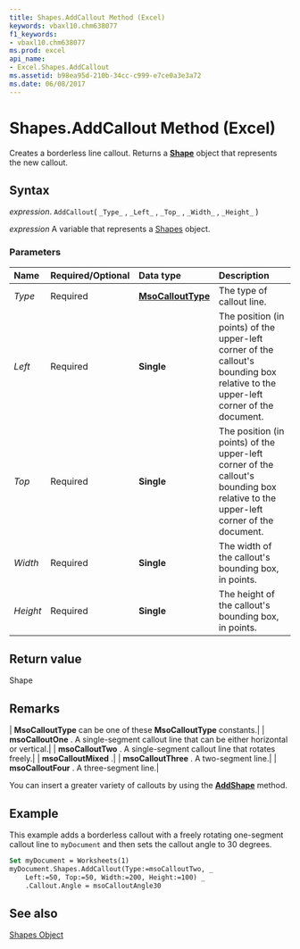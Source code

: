 ```yaml
---
title: Shapes.AddCallout Method (Excel)
keywords: vbaxl10.chm638077
f1_keywords:
- vbaxl10.chm638077
ms.prod: excel
api_name:
- Excel.Shapes.AddCallout
ms.assetid: b98ea95d-210b-34cc-c999-e7ce0a3e3a72
ms.date: 06/08/2017
---
```



# Shapes.AddCallout Method (Excel)

 Creates a borderless line callout. Returns a **[Shape](Excel.Shape.md)** object that represents the new callout.


## Syntax

 _expression_. `AddCallout`( `_Type_` , `_Left_` , `_Top_` , `_Width_` , `_Height_` )

 _expression_ A variable that represents a [Shapes](./Excel.Shapes.md) object.


### Parameters



|Name|Required/Optional|Data type|Description|
|:-----|:-----|:-----|:-----|
| _Type_|Required| **[MsoCalloutType](./Office.MsoCalloutType.md)**|The type of callout line.|
| _Left_|Required| **Single**|The position (in points) of the upper-left corner of the callout's bounding box relative to the upper-left corner of the document.|
| _Top_|Required| **Single**|The position (in points) of the upper-left corner of the callout's bounding box relative to the upper-left corner of the document.|
| _Width_|Required| **Single**|The width of the callout's bounding box, in points.|
| _Height_|Required| **Single**|The height of the callout's bounding box, in points.|

## Return value

Shape


## Remarks



| **MsoCalloutType** can be one of these **MsoCalloutType** constants.|
| **msoCalloutOne** . A single-segment callout line that can be either horizontal or vertical.|
| **msoCalloutTwo** . A single-segment callout line that rotates freely.|
| **msoCalloutMixed** .|
| **msoCalloutThree** . A two-segment line.|
| **msoCalloutFour** . A three-segment line.|

You can insert a greater variety of callouts by using the  **[AddShape](Excel.Shapes.AddShape.md)** method.


## Example

This example adds a borderless callout with a freely rotating one-segment callout line to  `myDocument` and then sets the callout angle to 30 degrees.


```vb
Set myDocument = Worksheets(1) 
myDocument.Shapes.AddCallout(Type:=msoCalloutTwo, _ 
    Left:=50, Top:=50, Width:=200, Height:=100) _ 
    .Callout.Angle = msoCalloutAngle30
```


## See also


[Shapes Object](Excel.Shapes.md)

